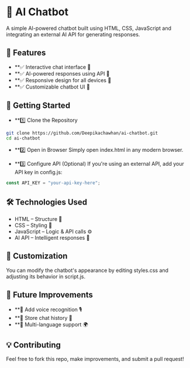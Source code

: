 # 🤖 AI Chatbot
A simple AI-powered chatbot built using HTML, CSS, JavaScript 
and integrating an external AI API for generating responses.

## 🌟 Features
- **✅ Interactive chat interface 💬
- **✅ AI-powered responses using API 🤖
- **✅ Responsive design for all devices 📱
- **✅ Customizable chatbot UI 🎨

## 🚀 Getting Started
- **1️⃣ Clone the Repository
```bash
git clone https://github.com/Deepikachawhan/ai-chatbot.git
cd ai-chatbot
```
- **2️⃣ Open in Browser
Simply open index.html in any modern browser.

- **3️⃣ Configure API (Optional)
If you're using an external API, add your API key in config.js:

```javascript
const API_KEY = "your-api-key-here";
```

## 🛠 Technologies Used
- HTML – Structure 📑
- CSS – Styling 🎨
- JavaScript – Logic & API calls ⚙️
- AI API – Intelligent responses 🧠

## 🎨 Customization
You can modify the chatbot's appearance by editing styles.css and adjusting its behavior in script.js.

## 🎯 Future Improvements
- **🚀 Add voice recognition 🎙️
- **🚀 Store chat history 💾
- **🚀 Multi-language support 🌍

## 💡 Contributing
Feel free to fork this repo, make improvements, and submit a pull request!
